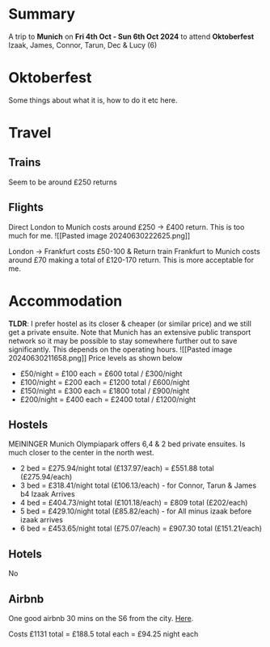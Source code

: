 # Summary
A trip to **Munich** on **Fri 4th Oct - Sun 6th Oct 2024** to attend **Oktoberfest**
Izaak, James, Connor, Tarun, Dec & Lucy (6)
# Oktoberfest
Some things about what it is, how to do it etc here.
# Travel
## Trains
Seem to be around £250 returns
## Flights
Direct London to Munich costs around £250 -> £400 return. This is too much for me.
![[Pasted image 20240630222625.png]]

London -> Frankfurt costs £50-100 & Return train Frankfurt to Munich costs around £70 making a total of £120-170 return. This is more acceptable for me.

# Accommodation
**TLDR**: I prefer hostel as its closer & cheaper (or similar price) and we still get a private ensuite.
Note that Munich has an extensive public transport network so it may be possible to stay somewhere further out to save significantly. This depends on the operating hours.
![[Pasted image 20240630211658.png]]
Price levels as shown below
- £50/night = £100 each = £600 total / £300/night
- £100/night = £200 each = £1200 total / £600/night
- £150/night = £300 each = £1800 total / £900/night
- £200/night = £400 each = £2400 total / £1200/night
## Hostels
MEININGER Munich Olympiapark offers 6,4 & 2 bed private ensuites. Is much closer to the center in the north west.
- 2 bed = £275.94/night total (£137.97/each) = £551.88 total (£275.94/each)
- 3 bed = £318.41/night total (£106.13/each) - for Connor, Tarun & James b4 Izaak Arrives
- 4 bed = £404.73/night total (£101.18/each) = £809 total (£202/each)
- 5 bed = £429.10/night total (£85.82/each) - for All minus izaak before izaak arrives
- 6 bed = £453.65/night total (£75.07/each) = £907.30 total (£151.21/each)
## Hotels
No
## Airbnb
One good airbnb 30 mins on the S6 from the city. [Here](https://www.airbnb.co.uk/rooms/27308402?adults=6&location=Munich%2C%20Germany&search_mode=regular_search&check_in=2024-10-04&check_out=2024-10-06&source_impression_id=p3_1719778830_P31mhWKPtho6teQ9&previous_page_section_name=1001&federated_search_id=92153c4f-33fc-4d59-91df-b22a73225214). 

Costs £1131 total = £188.5 total each = £94.25 night each
